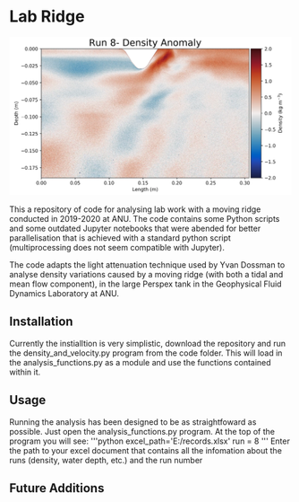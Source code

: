 # Lab Ridge
![Density Anomaly](Pictures/thecapture.PNG)

This a repository of code for analysing lab work with a moving ridge conducted in 2019-2020 at ANU. The code contains some Python scripts and some outdated Jupyter notebooks that were abended for better parallelisation that is achieved with a standard python script (multiprocessing does not seem compatible with Jupyter). 

The code adapts the light attenuation technique used by Yvan Dossman to analyse density variations caused by a moving ridge (with both a tidal and mean flow component), in the large Perspex tank in the Geophysical Fluid Dynamics Laboratory at ANU.

## Installation

Currently the instialltion is very simplistic, download the repository and run the density_and_velocity.py program from the code folder. This will load in the analysis_functions.py as a module and use the functions contained within it. 

## Usage 

Running the analysis has been designed to be as straightfoward as possible. Just open the analysis_functions.py program. At the top of the program you will see:
'''python
excel_path='E:/records.xlsx'
run = 8 
'''
Enter the path to your excel document that contains all the infomation about the runs (density, water depth, etc.) and the run number 

## Future Additions
